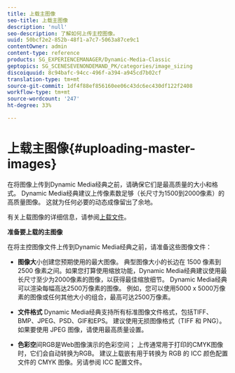 ```yaml
---
title: 上载主图像
seo-title: 上载主图像
description: 'null'
seo-description: 了解如何上传主控图像。
uuid: 50bcf2e2-852b-48f1-a7c7-5063a87ce9c1
contentOwner: admin
content-type: reference
products: SG_EXPERIENCEMANAGER/Dynamic-Media-Classic
geptopics: SG_SCENESEVENONDEMAND_PK/categories/image_sizing
discoiquuid: 8c94bafc-94cc-496f-a394-a945cd7b02cf
translation-type: tm+mt
source-git-commit: 1df4f88ef856160ee06c43dc6ec430df122f2408
workflow-type: tm+mt
source-wordcount: '247'
ht-degree: 33%

---
```



# 上载主图像{#uploading-master-images}

在将图像上传到Dynamic Media经典之前，请确保它们是最高质量的大小和格式。 Dynamic Media经典建议上传像素数足够（长尺寸为1500到2000像素）的高质量图像。 这就为任何必要的动态成像留出了余地。

有关上载图像的详细信息，请参阅[上载文件](uploading-files.md#uploading_files)。

**准备要上载的主图像**

在将主控图像文件上传到Dynamic Media经典之前，请准备这些图像文件：

* **图像大**&#x200B;小创建您预期使用的最大图像。 典型图像大小的长边在 1500 像素到 2500 像素之间。如果您打算使用缩放功能，Dynamic Media经典建议使用最长尺寸至少为2000像素的图像，以获得最佳缩放细节。 Dynamic Media经典可以渲染每幅高达2500万像素的图像。 例如，您可以使用5000 x 5000万像素的图像或任何其他大小的组合，最高可达2500万像素。

* **文件格式** Dynamic Media经典支持所有标准图像文件格式，包括TIFF、BMP、JPEG、PSD、GIF和EPS。 建议使用无损图像格式（TIFF 和 PNG）。如果要使用 JPEG 图像，请使用最高质量设置。

* **色彩空**&#x200B;间RGB是Web图像演示的色彩空间； 上传通常用于打印的CMYK图像时，它们会自动转换为RGB。 建议上载嵌有用于转换为 RGB 的 ICC 颜色配置文件的 CMYK 图像。另请参阅 ICC 配置文件。

